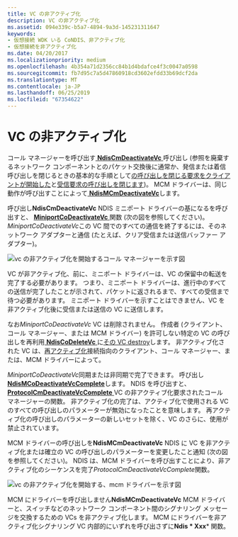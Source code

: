 ```yaml
---
title: VC の非アクティブ化
description: VC の非アクティブ化
ms.assetid: 094e339c-b5a7-4894-9a3d-145231311647
keywords:
- 仮想接続 WDK いる CoNDIS、非アクティブ化
- 仮想接続を非アクティブ化
ms.date: 04/20/2017
ms.localizationpriority: medium
ms.openlocfilehash: 4b354a71d2356cc84b1d4bdafce4f3c0047a0598
ms.sourcegitcommit: fb7d95c7a5d47860918cd3602efdd33b69dcf2da
ms.translationtype: MT
ms.contentlocale: ja-JP
ms.lasthandoff: 06/25/2019
ms.locfileid: "67354622"
---
```

# <a name="deactivating-a-vc"></a>VC の非アクティブ化





コール マネージャーを呼び出す[ **NdisCmDeactivateVc** ](https://docs.microsoft.com/windows-hardware/drivers/ddi/content/ndis/nf-ndis-ndiscmdeactivatevc)呼び出し (参照を廃棄するネットワーク コンポーネントとのパケット交換後に通常か、発信または着信呼び出しを閉じるときの基本的な手順として[の呼び出しを閉じる要求をクライアントが開始した](client-initiated-request-to-close-a-call.md)と[受信要求の呼び出しを閉じます](incoming-request-to-close-a-call.md))。 MCM ドライバーは、同じ動作が呼び出すことによって[ **NdisMCmDeactivateVc**](https://docs.microsoft.com/windows-hardware/drivers/ddi/content/ndis/nf-ndis-ndismcmdeactivatevc)します。

呼び出し**NdisCmDeactivateVc** NDIS ミニポート ドライバーの基になるを呼び出すと、 [ **MiniportCoDeactivateVc** ](https://docs.microsoft.com/windows-hardware/drivers/ddi/content/ndis/nc-ndis-miniport_co_deactivate_vc)関数 (次の図を参照してください)。 *MiniportCoDeactivateVc*この VC 間でのすべての通信を終了するには、そのネットワーク アダプターと通信 (たとえば、クリア受信または送信バッファー アダプター)。

![vc の非アクティブ化を開始するコール マネージャーを示す図](images/cm-08.png)

VC が非アクティブ化、前に、ミニポート ドライバーは、VC の保留中の転送を完了する必要があります。 つまり、ミニポート ドライバーは、進行中のすべての送信が完了したことが示されて、パケットに返されるまで、すべての受信まで待つ必要があります。 ミニポート ドライバーを示すことはできません、VC を非アクティブ化後に受信または送信の VC に送信します。

なお*MiniportCoDeactivateVc* VC は削除されません。 作成者 (クライアント、コール マネージャー、または MCM ドライバー) を許可しない特定の VC の呼び出しを再利用[ **NdisCoDeleteVc** ](https://docs.microsoft.com/windows-hardware/drivers/ddi/content/ndis/nf-ndis-ndiscodeletevc)に[その VC destroy](deleting-a-vc.md)します。 非アクティブ化された VC は、[再アクティブ化](activating-a-vc.md)接続指向のクライアント、コール マネージャー、または、MCM ドライバーによって。

*MiniportCoDeactivateVc*同期または非同期で完了できます。 呼び出し[ **NdisMCoDeactivateVcComplete**](https://docs.microsoft.com/windows-hardware/drivers/ddi/content/ndis/nf-ndis-ndismcodeactivatevccomplete)します。 NDIS を呼び出すと、 [ **ProtocolCmDeactivateVcComplete** ](https://docs.microsoft.com/windows-hardware/drivers/ddi/content/ndis/nc-ndis-protocol_cm_deactivate_vc_complete) VC の非アクティブ化要求されたコール マネージャーの関数。 非アクティブ化の完了は、アクティブ化で使用される VC のすべての呼び出しのパラメーターが無効になったことを意味します。 再アクティブ化の呼び出しのパラメーターの新しいセットを除く、VC のさらに、使用が禁止されています。

MCM ドライバーの呼び出しを**NdisMCmDeactivateVc** NDIS に VC を非アクティブ化または確立の VC の呼び出しのパラメーターを変更したこと通知 (次の図を参照してください)。 NDIS は、MCM ドライバーを呼び出すことにより、非アクティブ化のシーケンスを完了*ProtocolCmDeactivateVcComplete*関数。

![vc の非アクティブ化を開始する、mcm ドライバーを示す図](images/fig1-08.png)

MCM にドライバーを呼び出しません**NdisMCmDeactivateVc** MCM ドライバーと、スイッチなどのネットワーク コンポーネント間のシグナリング メッセージを交換するための VCs を非アクティブ化します。 MCM にドライバーを非アクティブ化シグナリング VC 内部的にいずれを呼び出さずに**Ndis * Xxx*** 関数。

 

 





